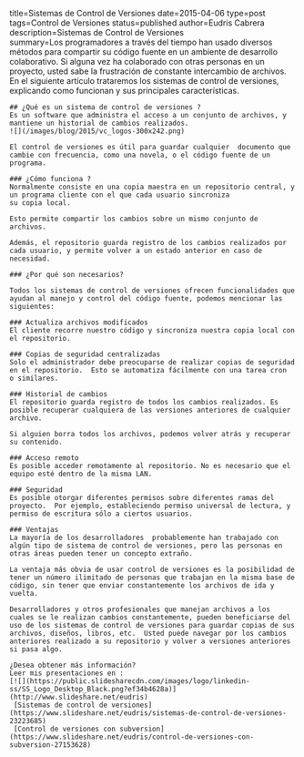 title=Sistemas de Control de Versiones
date=2015-04-06
type=post
tags=Control de Versiones
status=published
author=Eudris Cabrera
description=Sistemas de Control de Versiones    
summary=Los programadores a través del tiempo han usado diversos métodos  para compartir su código fuente en un ambiente de desarrollo colaborativo. Si alguna vez ha colaborado con otras personas en un proyecto, usted sabe la frustración de constante intercambio de archivos. En el siguiente artículo trataremos los sistemas de control de versiones, explicando como funcionan y sus principales características.
~~~~~~
## ¿Qué es un sistema de control de versiones ?
Es un software que administra el acceso a un conjunto de archivos, y mantiene un historial de cambios realizados.
![](/images/blog/2015/vc_logos-300x242.png)

El control de versiones es útil para guardar cualquier  documento que cambie con frecuencia, como una novela, o el código fuente de un programa.

### ¿Cómo funciona ?
Normalmente consiste en una copia maestra en un repositorio central, y un programa cliente con el que cada usuario sincroniza
su copia local.

Esto permite compartir los cambios sobre un mismo conjunto de archivos.

Además, el repositorio guarda registro de los cambios realizados por cada usuario, y permite volver a un estado anterior en caso de necesidad.

### ¿Por qué son necesarios?

Todos los sistemas de control de versiones ofrecen funcionalidades que ayudan al manejo y control del código fuente, podemos mencionar las siguientes:

### Actualiza archivos modificados
El cliente recorre nuestro código y sincroniza nuestra copia local con el repositorio.

### Copias de seguridad centralizadas
Solo el administrador debe preocuparse de realizar copias de seguridad en el repositorio.  Esto se automatiza fácilmente con una tarea cron  o similares.

### Historial de cambios
El repositorio guarda registro de todos los cambios realizados. Es posible recuperar cualquiera de las versiones anteriores de cualquier archivo.

Si alguien borra todos los archivos, podemos volver atrás y recuperar su contenido.

### Acceso remoto
Es posible acceder remotamente al repositorio. No es necesario que el equipo esté dentro de la misma LAN.

### Seguridad
Es posible otorgar diferentes permisos sobre diferentes ramas del proyecto.  Por ejemplo, estableciendo permiso universal de lectura, y permiso de escritura sólo a ciertos usuarios.

### Ventajas
La mayoría de los desarrolladores  probablemente han trabajado con algún tipo de sistema de control de versiones, pero las personas en otras áreas pueden tener un concepto extraño.

La ventaja más obvia de usar control de versiones es la posibilidad de tener un número ilimitado de personas que trabajan en la misma base de código, sin tener que enviar constantemente los archivos de ida y vuelta.

Desarrolladores y otros profesionales que manejan archivos a los cuales se le realizan cambios constantemente, pueden beneficiarse del uso de los sistemas de control de versiones para guardar copias de sus archivos, diseños, libros, etc.  Usted puede navegar por los cambios anteriores realizado a su repositorio y volver a versiones anteriores si pasa algo.

¿Desea obtener más información?
Leer mis presentaciones en :
[![](https://public.slidesharecdn.com/images/logo/linkedin-ss/SS_Logo_Desktop_Black.png?ef34b4628a)](http://www.slideshare.net/eudris)
 [Sistemas de control de versiones](https://www.slideshare.net/eudris/sistemas-de-control-de-versiones-23223685)
 [Control de versiones con subversion](https://www.slideshare.net/eudris/control-de-versiones-con-subversion-27153628)
